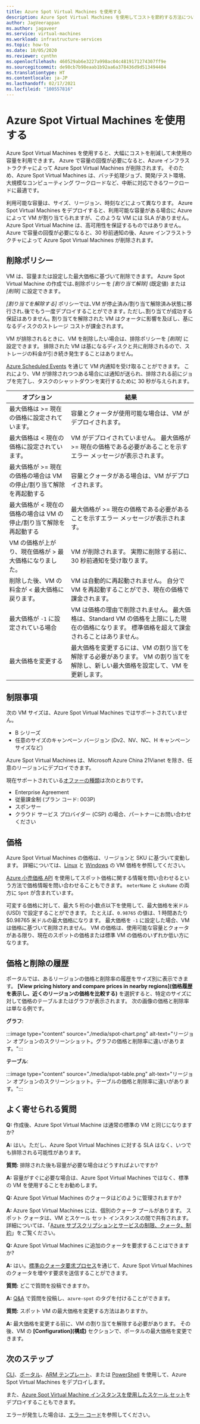 ```yaml
---
title: Azure Spot Virtual Machines を使用する
description: Azure Spot Virtual Machines を使用してコストを節約する方法について説明します。
author: JagVeerappan
ms.author: jagaveer
ms.service: virtual-machines
ms.workload: infrastructure-services
ms.topic: how-to
ms.date: 10/05/2020
ms.reviewer: cynthn
ms.openlocfilehash: 460529ab6e3227a998ac04c4819171274307ff9e
ms.sourcegitcommit: de98cb7b98eaab1b92aa6a378436d9d513494404
ms.translationtype: HT
ms.contentlocale: ja-JP
ms.lasthandoff: 02/17/2021
ms.locfileid: "100557816"
---
```

# <a name="use-azure-spot-virtual-machines"></a>Azure Spot Virtual Machines を使用する 

Azure Spot Virtual Machines を使用すると、大幅にコストを削減して未使用の容量を利用できます。 Azure で容量の回復が必要になると、Azure インフラストラクチャによって Azure Spot Virtual Machines が削除されます。 そのため、Azure Spot Virtual Machines は、バッチ処理ジョブ、開発/テスト環境、大規模なコンピューティング ワークロードなど、中断に対応できるワークロードに最適です。

利用可能な容量は、サイズ、リージョン、時刻などによって異なります。 Azure Spot Virtual Machines をデプロイすると、利用可能な容量がある場合に Azure によって VM が割り当てられますが、このような VM には SLA がありません。 Azure Spot Virtual Machine は、高可用性を保証するものではありません。 Azure で容量の回復が必要になると、30 秒前通知の後、Azure インフラストラクチャによって Azure Spot Virtual Machines が削除されます。 


## <a name="eviction-policy"></a>削除ポリシー

VM は、容量または設定した最大価格に基づいて削除できます。 Azure Spot Virtual Machine の作成では､削除ポリシーを *[割り当て解除]* (既定値) または *[削除]* に設定できます｡ 

*[割り当てを解除する]* ポリシーでは､VM が停止済み/割り当て解除済み状態に移行され､後でもう一度デプロイすることができます｡ ただし､割り当てが成功する保証はありません｡ 割り当てを解除された VM はクォータに影響を及ぼし、基になるディスクのストレージ コストが課金されます。 

VM が排除されるときに、VM を削除したい場合は、排除ポリシーを *[削除]* に設定できます。 排除された VM は基になるディスクと共に削除されるので、ストレージの料金が引き続き発生することはありません。 

[Azure Scheduled Events](./linux/scheduled-events.md) を通じて VM 内通知を受け取ることができます。 これにより、VM が排除されつつある場合には通知が送られ、排除される前にジョブを完了し、タスクのシャットダウンを実行するために 30 秒が与えられます。 


| オプション | 結果 |
|--------|---------|
| 最大価格は >= 現在の価格に設定されています。 | 容量とクォータが使用可能な場合は、VM がデプロイされます。 |
| 最大価格は < 現在の価格に設定されています。 | VM がデプロイされていません。 最大価格が >= 現在の価格である必要があることを示すエラー メッセージが表示されます。 |
| 最大価格が >= 現在の価格の場合は VM の停止/割り当て解除を再起動する | 容量とクォータがある場合は、VM がデプロイされます。 |
| 最大価格が < 現在の価格の場合は VM の停止/割り当て解除を再起動する | 最大価格が >= 現在の価格である必要があることを示すエラー メッセージが表示されます。 | 
| VM の価格が上がり、現在価格が > 最大価格になりました。 | VM が削除されます。 実際に削除する前に、30 秒前通知を受け取ります。 | 
| 削除した後、VM の料金が < 最大価格に戻ります。 | VM は自動的に再起動されません。 自分で VM を再起動することができ、現在の価格で課金されます。 |
| 最大価格が `-1` に設定されている場合 | VM は価格の理由で削除されません。 最大価格は、Standard VM の価格を上限にした現在の価格になります。 標準価格を超えて課金されることはありません。| 
| 最大価格を変更する | 最大価格を変更するには、VM の割り当てを解除する必要があります。 VM の割り当てを解除し、新しい最大価格を設定して、VM を更新します。 |


## <a name="limitations"></a>制限事項

次の VM サイズは、Azure Spot Virtual Machines ではサポートされていません。
 - B シリーズ
 - 任意のサイズのキャンペーン バージョン (Dv2、NV、NC、H キャンペーン サイズなど)

Azure Spot Virtual Machines は、Microsoft Azure China 21Vianet を除き、任意のリージョンにデプロイできます。

<a name="channel"></a>

現在サポートされている[オファーの種類](https://azure.microsoft.com/support/legal/offer-details/)は次のとおりです。

-   Enterprise Agreement
-   従量課金制 (プラン コード: 003P)
-   スポンサー
- クラウド サービス プロバイダー (CSP) の場合、パートナーにお問い合わせください


## <a name="pricing"></a>価格

Azure Spot Virtual Machines の価格は、リージョンと SKU に基づいて変動します。 詳細については、[Linux](https://azure.microsoft.com/pricing/details/virtual-machines/linux/) と [Windows](https://azure.microsoft.com/pricing/details/virtual-machines/windows/) の VM 価格を参照してください。 

[Azure 小売価格 API](/rest/api/cost-management/retail-prices/azure-retail-prices) を使用してスポット価格に関する情報を問い合わせるという方法で価格情報を問い合わせることもできます。 `meterName` と `skuName` の両方に `Spot` が含まれています。

可変する価格に対して、最大 5 桁の小数点以下を使用して、最大価格を米ドル (USD) で設定することができます。 たとえば、`0.98765` の値は、1 時間あたり $0.98765 米ドルの最大価格になります。 最大価格を `-1` に設定した場合、VM は価格に基づいて削除されません。 VM の価格は、使用可能な容量とクォータがある限り、現在のスポットの価格または標準 VM の価格のいずれか低い方になります。

## <a name="pricing-and-eviction-history"></a>価格と削除の履歴

ポータルでは、あるリージョンの価格と削除率の履歴をサイズ別に表示できます。 **[View pricing history and compare prices in nearby regions]\(価格履歴を表示し、近くのリージョンの価格を比較する\)** を選択すると、特定のサイズに対して価格のテーブルまたはグラフが表示されます。  次の画像の価格と削除率は単なる例です。 

**グラフ**:

:::image type="content" source="./media/spot-chart.png" alt-text="リージョン オプションのスクリーンショット。グラフの価格と削除率に違いがあります。":::

**テーブル**:

:::image type="content" source="./media/spot-table.png" alt-text="リージョン オプションのスクリーンショット。テーブルの価格と削除率に違いがあります。":::



##  <a name="frequently-asked-questions"></a>よく寄せられる質問

**Q:** 作成後、Azure Spot Virtual Machine は通常の標準の VM と同じになりますか?

**A:** はい。ただし、Azure Spot Virtual Machines に対する SLA はなく、いつでも排除される可能性があります。


**質問:** 排除された後も容量が必要な場合はどうすればよいですか?

**A:** 容量がすぐに必要な場合は、Azure Spot Virtual Machines ではなく、標準の VM を使用することをお勧めします。


**Q:** Azure Spot Virtual Machines のクォータはどのように管理されますか?

**A:** Azure Spot Virtual Machines には、個別のクォータ プールがあります。 スポット クォータは、VM とスケール セット インスタンスの間で共有されます。 詳細については、「[Azure サブスクリプションとサービスの制限、クォータ、制約](../azure-resource-manager/management/azure-subscription-service-limits.md)」をご覧ください。


**Q:** Azure Spot Virtual Machines に追加のクォータを要求することはできますか?

**A:** はい。[標準のクォータ要求プロセス](../azure-portal/supportability/per-vm-quota-requests.md)を通じて、Azure Spot Virtual Machines のクォータを増やす要求を送信することができます。


**質問:** どこで質問を投稿できますか。

**A:** [Q&A](/answers/topics/azure-spot.html) で質問を投稿し、`azure-spot` のタグを付けることができます。 


**質問:** スポット VM の最大価格を変更する方法はありますか。

**A:** 最大価格を変更する前に、VM の割り当てを解除する必要があります。 その後、VM の **[Configuration]\(構成\)** セクションで、ポータルの最大価格を変更できます。 

## <a name="next-steps"></a>次のステップ
[CLI](./linux/spot-cli.md)、[ポータル](spot-portal.md)、[ARM テンプレート](./linux/spot-template.md)、または [PowerShell](./windows/spot-powershell.md) を使用して、Azure Spot Virtual Machines をデプロイします。

また、[Azure Spot Virtual Machine インスタンスを使用したスケール セット](../virtual-machine-scale-sets/use-spot.md)をデプロイすることもできます。

エラーが発生した場合は、[エラー コード](./error-codes-spot.md)を参照してください。
